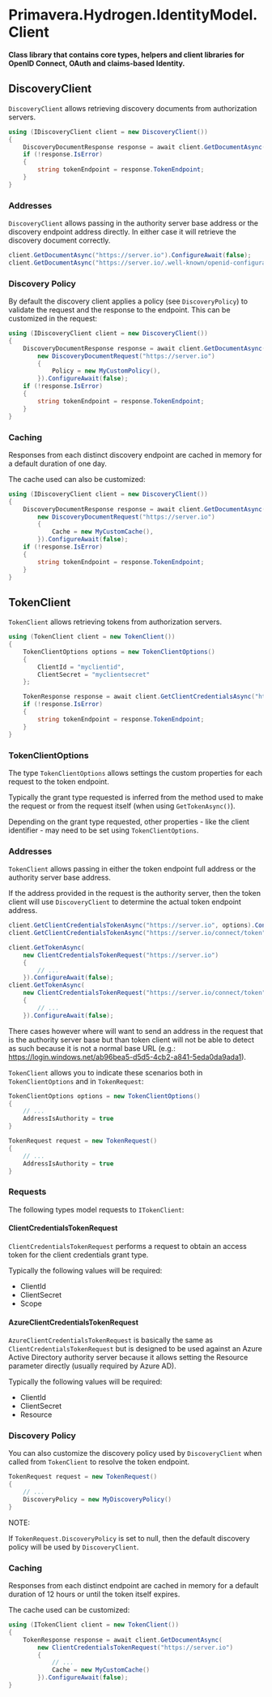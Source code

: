 # Primavera.Hydrogen.IdentityModel.Client

**Class library that contains core types, helpers and client libraries for OpenID Connect, OAuth and claims-based Identity.**

## DiscoveryClient

`DiscoveryClient` allows retrieving discovery documents from authorization servers.

```csharp
using (IDiscoveryClient client = new DiscoveryClient())
{
    DiscoveryDocumentResponse response = await client.GetDocumentAsync("https://server.io").ConfigureAwait(false);
    if (!response.IsError)
    {
        string tokenEndpoint = response.TokenEndpoint;
    }
}
```

### Addresses

`DiscoveryClient` allows passing in the authority server base address or the discovery endpoint address directly. In either case it will
retrieve the discovery document correctly.

```csharp
client.GetDocumentAsync("https://server.io").ConfigureAwait(false);
client.GetDocumentAsync("https://server.io/.well-known/openid-configuration").ConfigureAwait(false);
```

### Discovery Policy

By default the discovery client applies a policy (see `DiscoveryPolicy`) to validate the request and the response to the endpoint.
This can be customized in the request:

```csharp
using (IDiscoveryClient client = new DiscoveryClient())
{
    DiscoveryDocumentResponse response = await client.GetDocumentAsync(
        new DiscoveryDocumentRequest("https://server.io")
        {
            Policy = new MyCustomPolicy(),
        }).ConfigureAwait(false);
    if (!response.IsError)
    {
        string tokenEndpoint = response.TokenEndpoint;
    }
}
```

### Caching

Responses from each distinct discovery endpoint are cached in memory for a default duration of one day.

The cache used can also be customized:

```csharp
using (IDiscoveryClient client = new DiscoveryClient())
{
    DiscoveryDocumentResponse response = await client.GetDocumentAsync(
        new DiscoveryDocumentRequest("https://server.io")
        {
            Cache = new MyCustomCache(),
        }).ConfigureAwait(false);
    if (!response.IsError)
    {
        string tokenEndpoint = response.TokenEndpoint;
    }
}
```

## TokenClient

`TokenClient` allows retrieving tokens from authorization servers.

```csharp
using (TokenClient client = new TokenClient())
{
    TokenClientOptions options = new TokenClientOptions()
    {
        ClientId = "myclientid",
        ClientSecret = "myclientsecret"
    };

    TokenResponse response = await client.GetClientCredentialsAsync("https://server.io/connect/token", options, scope).ConfigureAwait(false);
    if (!response.IsError)
    {
        string tokenEndpoint = response.TokenEndpoint;
    }
}
```

### TokenClientOptions

The type `TokenClientOptions` allows settings the custom properties for each request to the token endpoint.

Typically the grant type requested is inferred from the method used to make the request or from the request itself (when using `GetTokenAsync()`).

Depending on the grant type requested, other properties - like the client identifier - may need to be set using `TokenClientOptions`.

### Addresses

`TokenClient` allows passing in either the token endpoint full address or the authority server base address.

If the address provided in the request is the authority server, then the token client will use `DiscoveryClient` to determine the actual token endpoint address.

```csharp
client.GetClientCredentialsTokenAsync("https://server.io", options).ConfigureAwait(false);
client.GetClientCredentialsTokenAsync("https://server.io/connect/token", options).ConfigureAwait(false);

client.GetTokenAsync(
    new ClientCredentialsTokenRequest("https://server.io")
    {
        // ...
    }).ConfigureAwait(false);
client.GetTokenAsync(
    new ClientCredentialsTokenRequest("https://server.io/connect/token")
    {
        // ...
    }).ConfigureAwait(false);
```

There cases however where will want to send an address in the request that is the authority server base but than token client will not be able
to detect as such because it is not a normal base URL (e.g.: https://login.windows.net/ab96bea5-d5d5-4cb2-a841-5eda0da9ada1).

`TokenClient` allows you to indicate these scenarios both in `TokenClientOptions` and in `TokenRequest`:

```csharp
TokenClientOptions options = new TokenClientOptions()
{
    // ...
    AddressIsAuthority = true
}

TokenRequest request = new TokenRequest()
{
    // ...
    AddressIsAuthority = true
}
```

### Requests

The following types model requests to `ITokenClient`:

#### ClientCredentialsTokenRequest

`ClientCredentialsTokenRequest` performs a request to obtain an access token for the client credentials grant type.

Typically the following values will be required:

- ClientId
- ClientSecret
- Scope

#### AzureClientCredentialsTokenRequest

`AzureClientCredentialsTokenRequest` is basically the same as `ClientCredentialsTokenRequest` but is designed to be used against
an Azure Active Directory authority server because it allows setting the Resource parameter directly (usually required
by Azure AD).

Typically the following values will be required:

- ClientId
- ClientSecret
- Resource

### Discovery Policy

You can also customize the discovery policy used by `DiscoveryClient` when called from `TokenClient` to resolve the token endpoint.

```csharp
TokenRequest request = new TokenRequest()
{
    // ...
    DiscoveryPolicy = new MyDiscoveryPolicy()
}
```

NOTE:

If `TokenRequest.DiscoveryPolicy` is set to null, then the default discovery policy will be used by `DiscoveryClient`.

### Caching

Responses from each distinct endpoint are cached in memory for a default duration of 12 hours or until the token itself expires.

The cache used can be customized:

```csharp
using (ITokenClient client = new TokenClient())
{
    TokenResponse response = await client.GetDocumentAsync(
        new ClientCredentialsTokenRequest("https://server.io")
        {
            // ...
            Cache = new MyCustomCache()
        }).ConfigureAwait(false);
}
```
